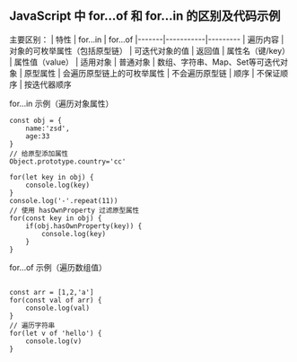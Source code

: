 ## JavaScript 中 for...of 和 for...in 的区别及代码示例

主要区别：
| 特性	| for...in	| for...of
|-------|-----------|---------
| 遍历内容	| 对象的可枚举属性（包括原型链）	| 可迭代对象的值
| 返回值	| 属性名（键/key）	| 属性值（value）
| 适用对象	| 普通对象	| 数组、字符串、Map、Set等可迭代对象
| 原型属性	| 会遍历原型链上的可枚举属性	| 不会遍历原型链
| 顺序	| 不保证顺序	| 按迭代器顺序

for...in 示例（遍历对象属性）
```
const obj = {
    name:'zsd',
    age:33
}
// 给原型添加属性
Object.prototype.country='cc'

for(let key in obj) {
    console.log(key)
}
console.log('-'.repeat(11))
// 使用 hasOwnProperty 过滤原型属性
for(const key in obj) {
    if(obj.hasOwnProperty(key)) {
        console.log(key)
    }
}
```

for...of 示例（遍历数组值）
```

const arr = [1,2,'a']
for(const val of arr) {
    console.log(val)
}
// 遍历字符串
for(let v of 'hello') {
    console.log(v)
}
```


